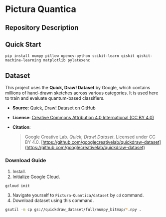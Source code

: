 # Pictura Quantica

## Repository Description


## Quick Start

```sl
pip install numpy pillow opencv-python scikit-learn qiskit qiskit-machine-learning matplotlib pylatexenc
```


## Dataset

This project uses the **Quick, Draw! Dataset** by Google, which contains millions of hand-drawn sketches across various categories.
It is used here to train and evaluate quantum-based classifiers.

* **Source**: [Quick, Draw! Dataset on GitHub](https://github.com/googlecreativelab/quickdraw-dataset)
* **License**: [Creative Commons Attribution 4.0 International (CC BY 4.0)](https://creativecommons.org/licenses/by/4.0/)
* **Citation**:

  > Google Creative Lab. *Quick, Draw! Dataset*.
  > Licensed under CC BY 4.0.
  > [https://github.com/googlecreativelab/quickdraw-dataset](https://github.com/googlecreativelab/quickdraw-dataset)

### Download Guide

1. Install.
2. Initialize Google Cloud.
```sh
gcloud init
```
3. Navigate yourself to `Pictura-Quantica/dataset` by `cd` command.
4. Download dataset using this command.
```sh
gsutil -m cp gs://quickdraw_dataset/full/numpy_bitmap/*.npy .
```
